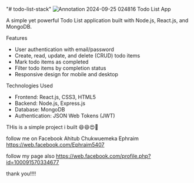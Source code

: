 "# todo-list-stack" 
![Annotation 2024-09-25 024816](https://github.com/user-attachments/assets/d35ad0e6-ff38-45b7-97ea-c1580bfa4735)
Todo List App


A simple yet powerful Todo List application built with Node.js, React.js, and MongoDB.


Features


- User authentication with email/password
- Create, read, update, and delete (CRUD) todo items
- Mark todo items as completed
- Filter todo items by completion status
- Responsive design for mobile and desktop


Technologies Used


- Frontend: React.js, CSS3, HTML5
- Backend: Node.js, Express.js
- Database: MongoDB
- Authentication: JSON Web Tokens (JWT)

THis is a simple project i built 😄😄😍🤑

follow me on Facebook
Ahitub Chukwuemeka Ephraim
https://web.facebook.com/Ephraim5407

follow my page also
https://web.facebook.com/profile.php?id=100091570334677

thank you!!!!
